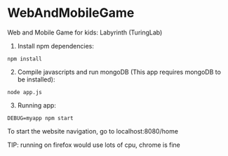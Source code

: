 # WebAndMobileGame
Web and Mobile Game for kids: Labyrinth (TuringLab)

1. Install npm dependencies:
```
npm install
```

2. Compile javascripts and run mongoDB (This app requires mongoDB to be installed):
```
node app.js
```

3. Running app:
```
DEBUG=myapp npm start
```

To start the website navigation, go to localhost:8080/home

TIP:
running on firefox would use lots of cpu,
chrome is fine